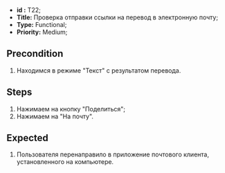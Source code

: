  - **id :** T22;
 - **Title:** Проверка отправки ссылки на перевод в электронную почту;
 - **Type:** Functional;
 - **Priority:** Medium;

## Precondition

1. Находимся в режиме "Текст" с результатом перевода.

## Steps

1. Нажимаем на кнопку "Поделиться";
2. Нажимаем на "На почту".
 
## Expected
  
1. Пользователя перенаправило в приложение почтового клиента, установленного на компьютере.